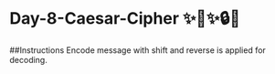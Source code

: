 # Day-8-Caesar-Cipher ✨🦄✨🔒🔑

##Instructions
Encode message with shift and reverse is applied for decoding.
